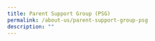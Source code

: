 ```yaml
---
title: Parent Support Group (PSG)
permalink: /about-us/parent-support-group-psg
description: ""
---
```

